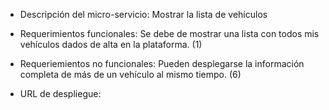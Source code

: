 - Descripción del micro-servicio: Mostrar la lista de vehículos

- Requerimientos funcionales: Se debe de mostrar una lista con 
todos mis vehículos dados de alta en la plataforma. (1)

- Requeriemientos no funcionales: Pueden desplegarse la información
completa de más de un vehículo al mismo tiempo. (6)

- URL de despliegue: